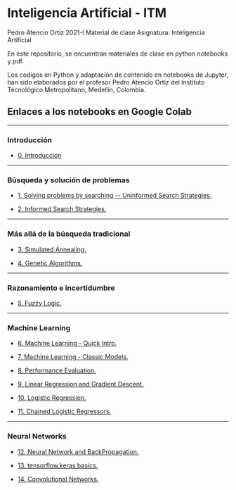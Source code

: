 # Inteligencia Artificial - ITM
 
Pedro Atencio Ortiz
2021-I
Material de clase
Asignatura: Inteligencia Artificial

En este repositorio, se encuentran materiales de clase en python notebooks y pdf.

Los codigos en Python y adaptación de contenido en notebooks de Jupyter, han sido elaborados por el profesor Pedro Atencio Ortiz del Instituto Tecnológico Metropolitano, Medellin, Colombia.

## Enlaces a los notebooks en Google Colab

<hr>

### Introducción

-  <a href= "https://colab.research.google.com/drive/18NaNHhjm1kKRkEWDkd7pijw1WGCNrHeV?usp=sharing">0. Introduccion</a>

<hr>

### Búsqueda y solución de problemas

- <a href="https://colab.research.google.com/drive/13JNLtF0k2Strm20bHTl24rRembgKoHqx?usp=sharing">1. Solving problems by searching -- Uninformed Search Strategies.</a>

- <a href="https://colab.research.google.com/drive/1rCDHHuHVPQPZlj6UYnHwMPLfhRkGjSBx?usp=sharing">2. Informed Search Strategies.</a>

<hr>

### Más allá de la búsqueda tradicional

- <a href="https://colab.research.google.com/drive/1ttp_BjQ1I5W1anQK2KLzqTGmILDlYBg3?usp=sharing">3. Simulated Annealing.</a>

- <a href="https://colab.research.google.com/drive/1mD0zFEuoYJPbkoLesJnDgW-PyV4_sNO6?usp=sharing">4. Genetic Algorithms.</a>


<hr>

### Razonamiento e incertidumbre

- <a href="https://colab.research.google.com/drive/1km57KJ8GR13LtR6YQIPQ0q-vUzG23ko_?usp=sharing">5. Fuzzy Logic.</a>

<hr>

### Machine Learning

- <a href="">6. Machine Learning - Quick Intro.</a>

- <a href="">7. Machine Learning - Classic Models.</a>

- <a href=""> 8. Performance Evaluation. </a>

- <a href="">9. Linear Regression and Gradient Descent. </a>

- <a href="">10. Logistic Regression. </a>

- <a href="">11. Chained Logistic Regressors. </a>

<hr>

### Neural Networks

- <a href="">12. Neural Network and BackPropagation.</a>

- <a href="">13. tensorflow.keras basics. </a>

- <a href="">14. Convolutional Networks. </a>